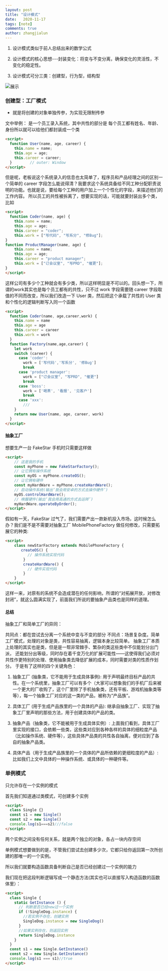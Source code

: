 ```yaml
---
layout: post
title: "设计模式"
date:   2020-11-17
tags: [note]
comments: true
author: zhangjialun
---
```

1. 设计模式类似于前人总结出来的数学公式

2. 设计模式的核心思想---封装变化：将变与不变分离，确保变化的灵活性，不变化的稳定性。

3. 设计模式可分三类：创建型，行为型，结构型

<!-- more -->
![展示](https://zhangjialun555.github.io/images/design_patterns/544b34db.jpg)

### 创建型：工厂模式

- 就是将创建的对象单独传参，为实现无限制传参

文中举例： 是一个员工录入系统，其中共性的部分是 每个员工都有姓名、年龄、身份所以就可以给他们都封装成一个类

```html
<script>
  function User(name, age, career) {
    this.name = name;
    this.age = age;
    this.career = career;
  }        // outer: Window
</script>
```

但是呢，老板说这个系统录入的信息也太简单了，程序员和产品经理之间的区别一个简单的 career 字段怎么能说得清？我要求这个系统具备给不同工种分配职责说明的功能。也就是说，要给每个工种的用户加上一个个性化的字段，来描述他们的工作内容。
所以员工的共性被拆离了，想要实现的话，可能就要封装出多个类，比如

```html
<script>
  function Coder(name, age) {
    this.name = name;
    this.age = age;
    this.career = "coder";
    this.work = ["写代码", "写系分", "修Bug"];
}
function ProductManager(name, age) {
    this.name = name;
    this.age = age;
    this.career = "product manager";
    this.work = ["订会议室", "写PRD", "催更"];
}
</script>
```

这样公司有多少个工种就会有多少类，所以这样明显是不可以的。回头想一下，所谓的work其实也是每个员工都有的共性，只不过 work 字段需要随 career 字段取值的不同而改变，所以我们改造一下 User 类，然后把这个承载了共性的 User 类和个性化的逻辑判断写入同一个函数

```html
<script>
  function Coder(name, age,career,work) {
    this.name = name
    this.age = age
    this.career = career
    this.work = work
  }
  function Factory(name,age,career) {
    let work
    switch (career) {
      case 'coder':
        work = ['写代码','写系分', '修Bug']
        break
      case 'product manager':
        work = ["订会议室", "写PRD", "催更"]
        break
      case 'boss':
        work = ['喝茶', '看报', '见客户']
        break
      case 'xxx':
        ///
    }
    return new User(name, age, career, work)
  }
</script>
```

#### 抽象工厂

 想要生产一台 FakeStar 手机时只需要这样做

```html
<script>
    // 这是我的手机
    const myPhone = new FakeStarFactory();
    // 让它拥有操作系统
    const myOS = myPhone.createOS();
    // 让它拥有硬件
    const myHardWare = myPhone.createHardWare();
    // 启动操作系统(输出‘我会用安卓的方式去操作硬件’)
    myOS.controlHardWare();
    // 唤醒硬件(输出‘我会用高通的方式去运转’)
    myHardWare.operateByOrder();
</script>
```

假如有一天，FakeStar 过气了，我们需要产出一款新机投入市场，这时候怎么办？我们是不是不需要对抽象工厂 MobilePhoneFactory 做任何修改，只需要拓展它的种类:

```html
<script>
    class newStarFactory extends MobilePhoneFactory {
       createOS() {
          // 操作系统实现代码
        }
        createHardWare() {
          // 硬件实现代码
        }
    }
</script>
```

这样一来，对原有的系统不会造成潜在的任何影响，所谓的“对拓展开放，对修改封闭”，就这么圆满实现了，前面我们所说的要抽象产品类也是同样的道理。

#### 总结

抽象工厂和简单工厂的异同：

共同点：都在尝试去分离一个系统中变与不变的部分
不同点：场景复杂度。简单工厂模式，处理的对象是类，共性容易抽离，逻辑本身比较简单。
抽象工厂本质上处理的其实也是类，但是是一帮非常棘手、繁杂的类这些类中不仅能划分出门派， 还能划分出等级，同时存在着千变万化的扩展可能性——这使得我们必须对共性作更特别的处理、使用抽象类去降低扩展的成本，同时需要对类的性质作划分。 于是有了这样的四个关键角色：

1. 抽象工厂 (抽象类，它不能用于生成具体事例): 用于声明最终目标产品的共性。在一个系统里，抽象工厂可以有多个（大家可以想象我们的手机厂后来被一个更大的厂收购了，这个厂里除了手机抽象类，还有平板、游戏机抽象类等等），每一个抽象工厂对应的这一类的产品，被称为“产品族”。

2. 具体工厂 (用于生成产品族里的一个具体的产品): 继承自抽象工厂、实现了抽象工厂里声明的那些方法，用于创建具体的产品的类。

3. 抽象产品（抽象类，它不能被用于生成具体实例）: 上面我们看到，具体工厂里实现的接口，会依赖一些类，这些类对应到各种各样的具体的细粒度产品（比如操作系统、硬件等），这些具体产品类的共性各自抽离，便对应到了各自的抽象产品类。

4. 具体产品（用于生成产品族里的一个具体的产品所依赖的更细粒度的产品）: 比如我们上文中具体的一种操作系统、或具体的一种硬件等。

### 单例模式

只允许存在一个实例的模式

首先我们知道通过类模式，可创建多个实例

```html
<script>
  class Single {}
  const s1 = new Single()
  const s2 = new Single()
  console.log(s1===s2)///false
</script>
```

两个实例之间没有任何关系，就是两个独立的对象，各占一块内存空间

单例模式想要做到的是，不管我们尝试去创建多少次，它都只给你返回第一次所创建的那唯一的一个实例。

所以我们就要构造函数具备判断自己是否已经创建过一个实例的能力

我们现在把这段判断逻辑写成一个静态方法(其实也可以直接写入构造函数的函数体里）：

```html
<script>
  class Single {
    static GetInstance () {
      // 判断是否已经new过一个实例
      if (!SingleDog.instance) {
        //若实例不存在，创建实例
        SingleDog.instance = new SingleDog()
      }
      //如果实例存在，则返回实例
      return SingleDog.instance
    }
  }
  const s1 = new Single.GetInstance()
  const s2 = new Single.GetInstance()
  console.log(s1 === s1)//true
</script>
```
